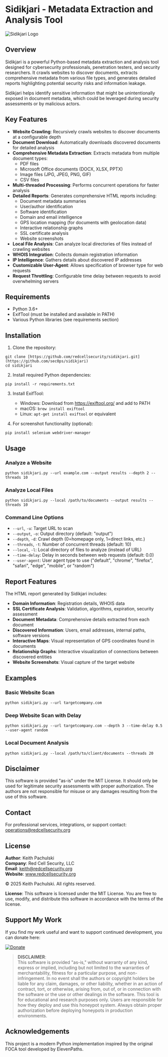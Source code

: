 # Sidikjari - Metadata Extraction and Analysis Tool

![Sidikjari Logo](https://redcellsecurity.org/assets/sidikjari_logo.png)

## Overview

Sidikjari is a powerful Python-based metadata extraction and analysis tool designed for cybersecurity professionals, penetration testers, and security researchers. It crawls websites to discover documents, extracts comprehensive metadata from various file types, and generates detailed reports highlighting potential security risks and information leakage.

Sidikjari helps identify sensitive information that might be unintentionally exposed in document metadata, which could be leveraged during security assessments or by malicious actors.

## Key Features

- **Website Crawling**: Recursively crawls websites to discover documents at a configurable depth
- **Document Download**: Automatically downloads discovered documents for detailed analysis
- **Comprehensive Metadata Extraction**: Extracts metadata from multiple document types:
  - PDF files
  - Microsoft Office documents (DOCX, XLSX, PPTX)
  - Image files (JPG, JPEG, PNG, GIF)
  - CSV files
- **Multi-threaded Processing**: Performs concurrent operations for faster analysis
- **Detailed Reports**: Generates comprehensive HTML reports including:
  - Document metadata summaries
  - User/author identification
  - Software identification
  - Domain and email intelligence
  - GPS location mapping (for documents with geolocation data)
  - Interactive relationship graphs
  - SSL certificate analysis
  - Website screenshots
- **Local File Analysis**: Can analyze local directories of files instead of crawling websites
- **WHOIS Integration**: Collects domain registration information
- **IP Intelligence**: Gathers details about discovered IP addresses
- **Customizable User-Agent**: Allows specification of browser type for web requests
- **Request Throttling**: Configurable time delay between requests to avoid overwhelming servers

## Requirements

- Python 3.6+
- ExifTool (must be installed and available in PATH)
- Various Python libraries (see requirements section)

## Installation

1. Clone the repository:
```
git clone [https://github.com/redcellsecurity/sidikjari.git](https://github.com/sec0ps/sidikjari)
cd sidikjari
```

2. Install required Python dependencies:
```
pip install -r requirements.txt
```

3. Install ExifTool:
   - Windows: Download from https://exiftool.org/ and add to PATH
   - macOS: `brew install exiftool`
   - Linux: `apt-get install exiftool` or equivalent

4. For screenshot functionality (optional):
```
pip install selenium webdriver-manager
```

## Usage

### Analyze a Website

```
python sidikjari.py --url example.com --output results --depth 2 --threads 10
```

### Analyze Local Files

```
python sidikjari.py --local /path/to/documents --output results --threads 10
```

### Command Line Options

- `--url`, `-u`: Target URL to scan
- `--output`, `-o`: Output directory (default: "output")
- `--depth`, `-d`: Crawl depth (0=homepage only, 1=direct links, etc.)
- `--threads`, `-t`: Number of concurrent threads (default: 10)
- `--local`, `-l`: Local directory of files to analyze (instead of URL)
- `--time-delay`: Delay in seconds between web requests (default: 0.0)
- `--user-agent`: User agent type to use ("default", "chrome", "firefox", "safari", "edge", "mobile", or "random")

## Report Features

The HTML report generated by Sidikjari includes:

- **Domain Information**: Registration details, WHOIS data
- **SSL Certificate Analysis**: Validation, algorithms, expiration, security assessment
- **Document Metadata**: Comprehensive details extracted from each document
- **Discovered Information**: Users, email addresses, internal paths, software versions
- **Interactive Maps**: Visual representation of GPS coordinates found in documents
- **Relationship Graphs**: Interactive visualization of connections between discovered entities
- **Website Screenshots**: Visual capture of the target website

## Examples

### Basic Website Scan
```
python sidikjari.py --url targetcompany.com
```

### Deep Website Scan with Delay
```
python sidikjari.py --url targetcompany.com --depth 3 --time-delay 0.5 --user-agent random
```

### Local Document Analysis
```
python sidikjari.py --local /path/to/client/documents --threads 20
```

## Disclaimer

This software is provided "as-is" under the MIT License. It should only be used for legitimate security assessments with proper authorization. The authors are not responsible for misuse or any damages resulting from the use of this software.

## Contact
For professional services, integrations, or support contact: operations@redcellsecurity.org

## License

**Author**: Keith Pachulski  
**Company**: Red Cell Security, LLC  
**Email**: keith@redcellsecurity.org  
**Website**: www.redcellsecurity.org  

© 2025 Keith Pachulski. All rights reserved.

**License**: This software is licensed under the MIT License. You are free to use, modify, and distribute this software in accordance with the terms of the license.

## Support My Work

If you find my work useful and want to support continued development, you can donate here:

[![Donate](https://img.shields.io/badge/Donate-PayPal-blue.svg)](https://paypal.me/sec0ps)

> **DISCLAIMER**:  
> This software is provided "as-is," without warranty of any kind, express or implied, including but not limited to the warranties of merchantability, fitness for a particular purpose, and non-infringement. In no event shall the authors or copyright holders
> be liable for any claim, damages, or other liability, whether in an action of contract, tort, or otherwise, arising from, out of, or in connection with the software or the use or other dealings in the software.
> This tool is for educational and research purposes only. Users are responsible for how they deploy and use this honeypot system. Always obtain proper authorization before deploying honeypots in production environments.


## Acknowledgements

This project is a modern Python implementation inspired by the original FOCA tool developed by ElevenPaths.
